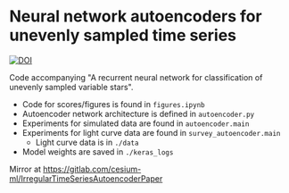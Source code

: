 # Neural network autoencoders for unevenly sampled time series
[![DOI](https://zenodo.org/badge/90776775.svg)](https://zenodo.org/badge/latestdoi/90776775)

Code accompanying "A recurrent neural network for classification of unevenly sampled variable stars".

- Code for scores/figures is found in `figures.ipynb`
- Autoencoder network architecture is defined in `autoencoder.py`
- Experiments for simulated data are found in `autoencoder.main`
- Experiments for light curve data are found in `survey_autoencoder.main`
    - Light curve data is in `./data`
- Model weights are saved in `./keras_logs`

Mirror at https://gitlab.com/cesium-ml/IrregularTimeSeriesAutoencoderPaper

